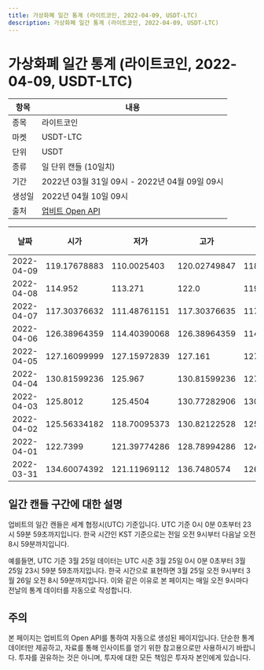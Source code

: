 ```yaml
---
title: 가상화폐 일간 통계 (라이트코인, 2022-04-09, USDT-LTC)
description: 가상화폐 일간 통계 (라이트코인, 2022-04-09, USDT-LTC)
---
```



가상화폐 일간 통계 (라이트코인, 2022-04-09, USDT-LTC)
===

|항목|내용|
|--|--|
|종목|라이트코인|
|마켓|USDT-LTC|
|단위|USDT|
|종류|일 단위 캔들 (10일치)|
|기간|2022년 03월 31일 09시 - 2022년 04월 09일 09시|
|생성일|2022년 04월 10일 09시|
|출처|[업비트 Open API](https://docs.upbit.com)|


|날짜|시가|저가|고가|종가|비고|
|--|--|--|--|--|--|
|2022-04-09|119.17678883|110.0025403|120.02749847|118.19592144|    |
|2022-04-08|114.952|113.271|122.0|119.1863235|    |
|2022-04-07|117.30376632|111.48761151|117.30376635|117.29790097|    |
|2022-04-06|126.38964359|114.40390068|126.38964359|114.71274431|    |
|2022-04-05|127.16099999|127.15972839|127.161|127.161|    |
|2022-04-04|130.81599236|125.967|130.81599236|127.161|    |
|2022-04-03|125.8012|125.4504|130.77282906|130.77282906|    |
|2022-04-02|125.56334182|118.70095373|130.82122528|125.9514|    |
|2022-04-01|122.7399|121.39774286|128.78994286|124.07650011|    |
|2022-03-31|134.60074392|121.11969112|136.7480574|126.37185212|    |


일간 캔들 구간에 대한 설명
---


업비트의 일간 캔들은 세계 협정시(UTC) 기준입니다. 
UTC 기준 0시 0분 0초부터 23시 59분 59초까지입니다. 
한국 시간인 KST 기준으로는 전일 오전 9시부터 다음날 오전 8시 59분까지입니다. 


예를들면, UTC 기준 3월 25일 데이터는 UTC 시준 3월 25일 0시 0분 0초부터 3월 25일 23시 59분 59초까지입니다. 
한국 시간으로 표현하면 3월 25일 오전 9시부터 3월 26일 오전 8시 59분까지입니다. 
이와 같은 이유로 본 페이지는 매일 오전 9시마다 전날의 통계 데이터를 자동으로 작성합니다. 


주의
---


본 페이지는 업비트의 Open API를 통하여 자동으로 생성된 페이지입니다. 
단순한 통계 데이터만 제공하고, 자료를 통해 인사이트를 얻기 위한 참고용으로만 사용하시기 바랍니다. 
투자를 권유하는 것은 아니며, 투자에 대한 모든 책임은 투자자 본인에게 있습니다. 
